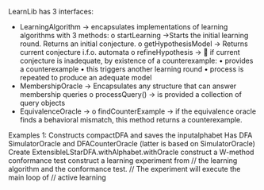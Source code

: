 LearnLib has 3 interfaces:
-	LearningAlgorithm -> encapsulates implementations of learning algorithms with 3 methods:
o	startLearning ->Starts the initial learning round. Returns an initial conjecture.
o	getHypothesisModel -> Returns current conjecture i.f.o. automata
o	refineHypothesis -> 
	if current conjecture is inadequate, by existence of a counterexample:
•	provides a counterexample
•	this triggers another learning round
•	process is repeated to produce an adequate model
-	MembershipOracle -> Encapsulates any structure that can answer membership queries
o	processQuery() -> is provided a collection of query objects
-	EquivalenceOracle -> 
o	findCounterExample -> if the equivalence oracle finds a behavioral mismatch, this method returns a counterexample.

Examples
1:	Constructs compactDFA and saves the inputalphabet
	Has DFA SimulatorOracle and DFACounterOracle (latter is based on SimulatorOracle)
	Create ExtensibleLStarDFA.withAlphabet.withOracle
construct a W-method conformance test
construct a learning experiment from
        // the learning algorithm and the conformance test.
        // The experiment will execute the main loop of
        // active learning
	


